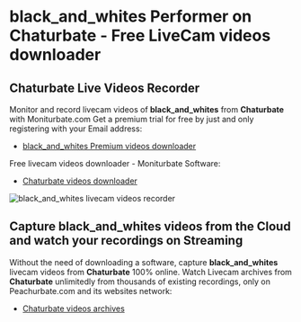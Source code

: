 # black_and_whites Performer on Chaturbate - Free LiveCam videos downloader

## Chaturbate Live Videos Recorder

Monitor and record livecam videos of **black_and_whites** from **Chaturbate** with Moniturbate.com
Get a premium trial for free by just and only registering with your Email address:
* [black_and_whites Premium videos downloader](https://moniturbate.com/request-demo-licence-key.html)

Free livecam videos downloader - Moniturbate Software:
* [Chaturbate videos downloader](https://moniturbate.com/moniturbate-download-software.html)

![black_and_whites livecam videos recorder](https://peachurnet.com/templates/moniturbate-software.png)


## Capture black_and_whites videos from the Cloud and watch your recordings on Streaming

Without the need of downloading a software, capture **black_and_whites** livecam videos from **Chaturbate** 100% online.
Watch Livecam archives from **Chaturbate** unlimitedly from thousands of existing recordings, only on Peachurbate.com and its websites network:
* [Chaturbate videos archives](https://peachurnet.com/)